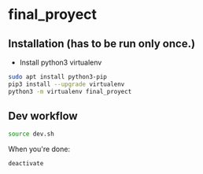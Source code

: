 # final_proyect

## Installation (has to be run only once.)
- Install python3 virtualenv
```sh
sudo apt install python3-pip
pip3 install --upgrade virtualenv
python3 -m virtualenv final_proyect

```

## Dev workflow

```sh
source dev.sh
```

When you're done:
```sh
deactivate
```

